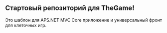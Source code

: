﻿## Стартовый репозиторий для TheGame!

Это шаблон для APS.NET MVC Core приложение и универсальный фронт для клеточных игр.